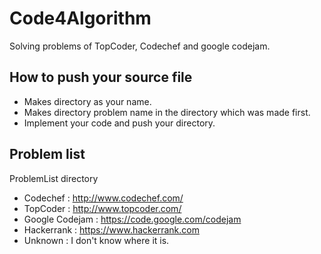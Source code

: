 # Code4Algorithm
Solving problems of TopCoder, Codechef and google codejam.

## How to push your source file
  - Makes directory as your name.
  - Makes directory problem name in the directory which was made first.
  - Implement your code and push your directory.

## Problem list
 ProblemList directory
  - Codechef : http://www.codechef.com/
  - TopCoder : http://www.topcoder.com/
  - Google Codejam : https://code.google.com/codejam
  - Hackerrank : https://www.hackerrank.com
  - Unknown : I don't know where it is.
